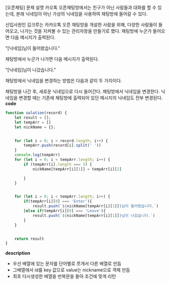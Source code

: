 <!--
파일 이름은 날짜-문제제목 (예시: 2021-03-21-완주하지못한선수.md)
-->

[오픈채팅] 문제 설명
카오톡 오픈채팅방에서는 친구가 아닌 사람들과 대화를 할 수 있는데, 본래 닉네임이 아닌 가상의 닉네임을 사용하여 채팅방에 들어갈 수 있다.

신입사원인 김크루는 카카오톡 오픈 채팅방을 개설한 사람을 위해, 다양한 사람들이 들어오고, 나가는 것을 지켜볼 수 있는 관리자창을 만들기로 했다. 채팅방에 누군가 들어오면 다음 메시지가 출력된다.

"[닉네임]님이 들어왔습니다."

채팅방에서 누군가 나가면 다음 메시지가 출력된다.

"[닉네임]님이 나갔습니다."

채팅방에서 닉네임을 변경하는 방법은 다음과 같이 두 가지이다.

채팅방을 나간 후, 새로운 닉네임으로 다시 들어간다.
채팅방에서 닉네임을 변경한다.
닉네임을 변경할 때는 기존에 채팅방에 출력되어 있던 메시지의 닉네임도 전부 변경된다.
**code**

```js
function solution(record) {
    let result = [];
    let tempArr = []
    let nickName = {};


    for (let i = 0; i < record.length; i++) {
        tempArr.push(record[i].split(' '))
    }
    console.log(tempArr)
    for (let i = 0; i < tempArr.length; i++) {
        if (tempArr[i].length === 3) {
            nickName[tempArr[i][1]] = tempArr[i][2]

        }
    }


    for (let i = 0; i < tempArr.length; i++) {
        if(tempArr[i][0] === 'Enter'){
            result.push(`${nickName[tempArr[i][1]]}님이 들어왔습니다.`)
        }else if(tempArr[i][0] === 'Leave'){
            result.push(`${nickName[tempArr[i][1]]}님이 나갔습니다.`)
        }
    }


    return result
}
```

**description**

- 우선 배열에 있는 문자를 단어별로 쪼개서 다른 배열로 만듬
- 그배열에서 id를 key 값으로 value는 nickname으로 객체 만듬
- 최초 다시생성한 배열을 반복문을 돌아 조건에 맞게 리턴

